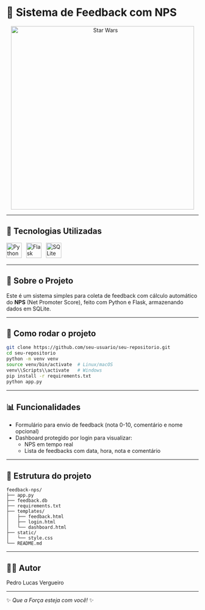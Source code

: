# 🚀 Sistema de Feedback com NPS

<p align="center">
  <img src="https://media.giphy.com/media/3oEjI6SIIHBdRxXI40/giphy.gif" alt="Star Wars" width="480"/>
</p>

---

## 🔧 Tecnologias Utilizadas

<p align="left">
  <img src="https://cdn.jsdelivr.net/gh/devicons/devicon/icons/python/python-original.svg" alt="Python" width="40" height="40"/>
  &nbsp;
  <img src="https://cdn.jsdelivr.net/gh/devicons/devicon/icons/flask/flask-original.svg" alt="Flask" width="40" height="40"/>
  &nbsp;
  <img src="https://cdn.jsdelivr.net/gh/devicons/devicon/icons/sqlite/sqlite-original.svg" alt="SQLite" width="40" height="40"/>
</p>

---

## 📌 Sobre o Projeto

Este é um sistema simples para coleta de feedback com cálculo automático do **NPS** (Net Promoter Score), feito com Python e Flask, armazenando dados em SQLite.

---

## 🚀 Como rodar o projeto

```bash
git clone https://github.com/seu-usuario/seu-repositorio.git
cd seu-repositorio
python -m venv venv
source venv/bin/activate  # Linux/macOS
venv\\Scripts\\activate   # Windows
pip install -r requirements.txt
python app.py
```

---

## 📊 Funcionalidades

- Formulário para envio de feedback (nota 0-10, comentário e nome opcional)
- Dashboard protegido por login para visualizar:
  - NPS em tempo real
  - Lista de feedbacks com data, hora, nota e comentário

---

## 📂 Estrutura do projeto

```
feedback-nps/
├── app.py
├── feedback.db
├── requirements.txt
├── templates/
│   ├── feedback.html
│   ├── login.html
│   └── dashboard.html
├── static/
│   └── style.css
└── README.md
```

---

## 👨‍💻 Autor

Pedro Lucas Vergueiro

---

✨ *Que a Força esteja com você!* ✨
